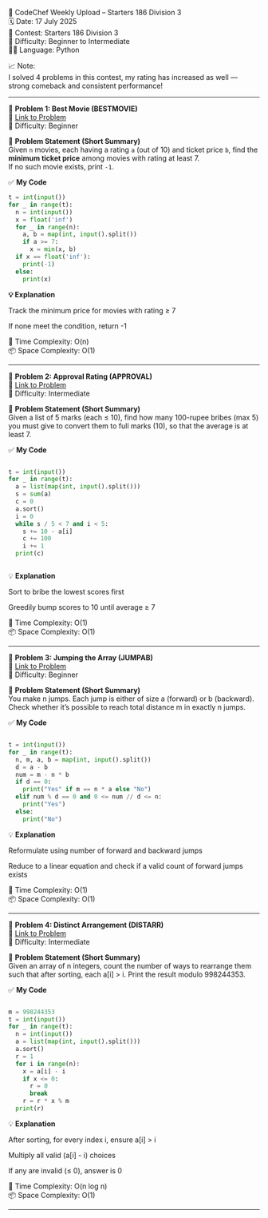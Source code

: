 🚀 CodeChef Weekly Upload – Starters 186 Division 3  
🗓️ Date: 17 July 2025  
📁 Contest: Starters 186 Division 3  
🎯 Difficulty: Beginner to Intermediate  
👨‍💻 Language: Python  

📈 Note:  
I solved 4 problems in this contest, my rating has increased as well — strong comeback and consistent performance!  

---

🧩 **Problem 1: Best Movie (BESTMOVIE)**  
🔗 [Link to Problem](https://www.codechef.com/problems/BESTMOVIE)  
🚩 Difficulty: Beginner  

📝 **Problem Statement (Short Summary)**  
Given `n` movies, each having a rating `a` (out of 10) and ticket price `b`, find the **minimum ticket price** among movies with rating at least 7.  
If no such movie exists, print `-1`.

✅ **My Code**
```python
t = int(input())
for _ in range(t):
  n = int(input())
  x = float('inf')
  for _ in range(n):
    a, b = map(int, input().split())
    if a >= 7:
      x = min(x, b)
  if x == float('inf'):
    print(-1)
  else:
    print(x)
```
**💡 Explanation**

Track the minimum price for movies with rating ≥ 7

If none meet the condition, return -1

🧠 Time Complexity: O(n)  
📦 Space Complexity: O(1)

---


🧩 **Problem 2: Approval Rating (APPROVAL)**  
🔗 [Link to Problem  ](https://www.codechef.com/problems/APPROVAL)  
🚩 Difficulty: Intermediate  

📝 **Problem Statement (Short Summary)**  
Given a list of 5 marks (each ≤ 10), find how many 100-rupee bribes (max 5) you must give to convert them to full marks (10), so that the average is at least 7.

✅ **My Code**
```python

t = int(input())
for _ in range(t):
  a = list(map(int, input().split()))
  s = sum(a)
  c = 0
  a.sort()
  i = 0
  while s / 5 < 7 and i < 5:
    s += 10 - a[i]
    c += 100
    i += 1
  print(c)



```
💡 **Explanation**

Sort to bribe the lowest scores first

Greedily bump scores to 10 until average ≥ 7

🧠 Time Complexity: O(1)  
📦 Space Complexity: O(1)

---


🧩 **Problem 3: Jumping the Array (JUMPAB)**  
🔗 [Link to Problem](https://www.codechef.com/problems/JUMPAB)  
🚩 Difficulty: Beginner  

📝 **Problem Statement (Short Summary)**  
You make n jumps.
Each jump is either of size a (forward) or b (backward).
Check whether it’s possible to reach total distance m in exactly n jumps.

✅ **My Code**
```python

t = int(input())
for _ in range(t):
  n, m, a, b = map(int, input().split())
  d = a - b
  num = m - n * b
  if d == 0:
    print("Yes" if m == n * a else "No")
  elif num % d == 0 and 0 <= num // d <= n:
    print("Yes")
  else:
    print("No")


```
💡 **Explanation**

Reformulate using number of forward and backward jumps

Reduce to a linear equation and check if a valid count of forward jumps exists

🧠 Time Complexity: O(1)  
📦 Space Complexity: O(1)

---


🧩 **Problem 4: Distinct Arrangement (DISTARR)**  
🔗 [Link to Problem](https://www.codechef.com/problems/DISTARR)      
🚩 Difficulty: Intermediate  

📝 **Problem Statement (Short Summary)**  
Given an array of n integers, count the number of ways to rearrange them such that after sorting, each a[i] > i.
Print the result modulo 998244353.

✅ **My Code**  
```python

m = 998244353
t = int(input())
for _ in range(t):
  n = int(input())
  a = list(map(int, input().split()))
  a.sort()
  r = 1
  for i in range(n):
    x = a[i] - i
    if x <= 0:
      r = 0
      break
    r = r * x % m
  print(r)


```
💡 **Explanation**  

After sorting, for every index i, ensure a[i] > i

Multiply all valid (a[i] - i) choices

If any are invalid (≤ 0), answer is 0

🧠 Time Complexity: O(n log n)  
📦 Space Complexity: O(1)

---

